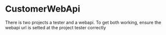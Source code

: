 # CustomerWebApi

There is two projects a tester and a webapi.
To get both working, ensure the webapi url is setted at the project tester correctly
